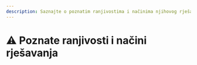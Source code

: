 ```yaml
---
description: Saznajte o poznatim ranjivostima i načinima njihovog rješavanja.
---
```


# ⚠️ Poznate ranjivosti i načini rješavanja
